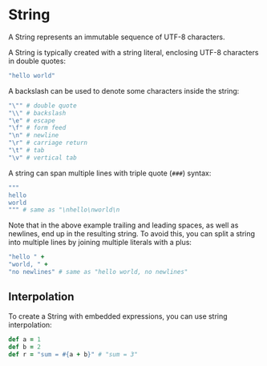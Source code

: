 # String

A String represents an immutable sequence of UTF-8 characters.

A String is typically created with a string literal, enclosing UTF-8 characters in double quotes:

```ruby
"hello world"
```

A backslash can be used to denote some characters inside the string:

```ruby
"\"" # double quote
"\\" # backslash
"\e" # escape
"\f" # form feed
"\n" # newline
"\r" # carriage return
"\t" # tab
"\v" # vertical tab
```

A string can span multiple lines with triple quote (`###`) syntax:

```ruby
"""
hello
world
""" # same as "\nhello\nworld\n
```

Note that in the above example trailing and leading spaces, as well as newlines,
end up in the resulting string. To avoid this, you can split a string into multiple lines
by joining multiple literals with a plus:

```ruby
"hello " +
"world, " +
"no newlines" # same as "hello world, no newlines"
```

## Interpolation

To create a String with embedded expressions, you can use string interpolation:

```ruby
def a = 1
def b = 2
def r = "sum = #{a + b}" # "sum = 3"
```
